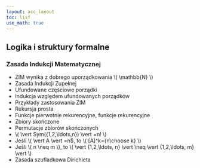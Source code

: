```yaml
---
layout: acc_layout
toc: lisf
use_math: true
---
```


Logika i struktury formalne
---

### Zasada Indukcji Matematycznej

* ZIM wynika z dobrego uporządkowania \\( \mathbb{N} \\)
* Zasada Indukcji Zupełnej
* Ufundowane częściowe porządki
* Indukcja względem ufundowanych porządków
* Przykłady zastosowania ZIM
* Rekursja prosta
* Funkcje pierwotnie rekurencyjne, funkcje rekurencyjne
* Zbiory skończone
* Permutacje zbiorów skończonych
* \\( \vert Sym(\{1,2,\ldots,n\}) \vert =n! \\)
* Jeśli \\( \vert A \vert =n$, to \\( [A]^k={n\choose k} \\)
* Jeśli \\( n \neq m \\), to \\( \vert \{1,2,\ldots, n\} \vert \neq \vert \{1,2,\ldots, m\} \vert \\)
* Zasada szufladkowa Dirichleta